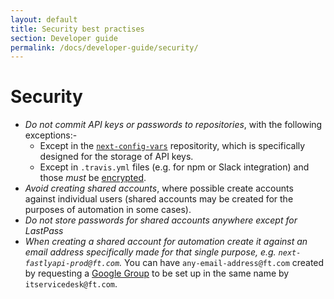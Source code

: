 ```yaml
---
layout: default
title: Security best practises
section: Developer guide
permalink: /docs/developer-guide/security/
---
```


# Security

- *Do not commit API keys or passwords to repositories*, with the following exceptions:-
	- Except in the [`next-config-vars`](http://git.svc.ft.com/projects/NEXTPRIVATE/) repositority, which is specifically designed for the storage of API keys.
	- Except in `.travis.yml` files (e.g. for npm or Slack integration) and those *must* be [encrypted](http://docs.travis-ci.com/user/encryption-keys/).
- *Avoid creating shared accounts*, where possible create accounts against individual users (shared accounts may be created for the purposes of automation in some cases).
- *Do not store passwords for shared accounts anywhere except for LastPass*
- *When creating a shared account for automation create it against an email address specifically made for that single purpose, e.g. `next-fastlyapi-prod@ft.com`.*  You can have `any-email-address@ft.com` created by requesting a [Google Group](https://groups.google.com) to be set up in the same name by `itservicedesk@ft.com`.
